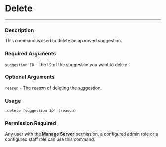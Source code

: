 # Delete
---
### Description
This command is used to delete an approved suggestion.
### Required Arguments
`suggestion ID` - The ID of the suggestion you want to delete.
### Optional Arguments
`reason` - The reason of deleting the suggestion.
### Usage
```
.delete [suggestion ID] (reason)
```
### Permission Required
Any user with the **Manage Server** permission, a configured admin role or a configured staff role can use this command.
